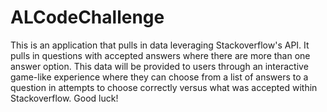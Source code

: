# ALCodeChallenge
This is an application that pulls in data leveraging Stackoverflow's API. It pulls in questions with accepted answers where there are more than one answer option. This data will be provided to users through an interactive game-like experience where they can choose from a list of answers to a question in attempts to choose correctly versus what was accepted within Stackoverflow. Good luck!
